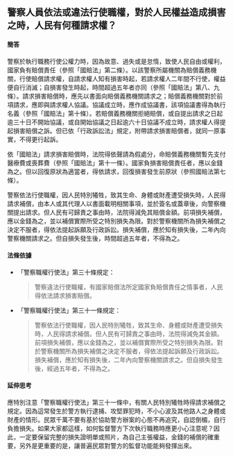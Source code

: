 ## 警察人員依法或違法行使職權，對於人民權益造成損害之時，人民有何種請求權？

#### 簡答

警察於執行職務行使公權力時，因為故意、過失或是怠惰，致使人民自由或權利，國家負有賠償責任（參照「國賠法」第二條）。以該警察所屬機關為賠償義務機關，行使賠償請求權，自請求權人知有損害時起，若請求權人二年間不行使，權益便自行消滅；自損害發生時起，時間超過五年者亦同（參照「國賠法」第八、九條）。請求損害賠償時，應先以書面向賠償義務機關請求之；賠償義務機關對於前項請求，應即與請求權人協議。協議成立時，應作成協議書，該項協議書得為執行名義（參照「國賠法」第十條）。若賠償義務機關拒絕賠償，或自提出請求之日起逾三十日不開始協議，或自開始協議之日起逾六十日協議不成立時，請求權人得提起損害賠償之訴。但已依「行政訴訟法」規定，附帶請求損害賠償者，就同一原事實，不得更行起訴。

依「國賠法」請求損害賠償時，法院得依聲請為假處分，命賠償義務機關暫先支付醫療費或喪葬費（參照「國賠法」第十一條）。國家負損害賠償責任者，應以金錢為之。但以回復原狀為適當者，得依請求，回復損害發生前原狀（參照國賠法第七條）。

警察依法行使職權，因人民特別犧牲，致其生命、身體或財產遭受損失時，人民得請求補償，由本人或其代理人以書面載明相關事項，並於簽名或蓋章後，向警察機關提出請求。但人民有可歸責之事由時，法院得減免其賠償金額。前項損失補償，應以金錢為之，並以補償實際所受之特別損失為限。對於警察機關所為損失補償之決定不服者，得依法提起訴願及行政訴訟。損失補償，應於知有損失後，二年內向警察機關請求之。但自損失發生後，時間超過五年者，不得為之。

#### 法條依據

* 「警察職權行使法」第三十條規定：

   > 警察違法行使職權，有國家賠償法所定國家負賠償責任之情事者，人民得依法請求損害賠償。

* 「警察職權行使法」第三十一條規定：

   > 警察依法行使職權，因人民特別犧牲，致其生命、身體或財產遭受損失時，人民得請求補償。但人民有可歸責之事由時，法院得減免其金額。前項損失補償，應以金錢為之，並以補償實際所受之特別損失為限。對於警察機關所為損失補償之決定不服者，得依法提起訴願及行政訴訟。損失補償，應於知有損失後，二年內向警察機關請求之。但自損失發生後，經過五年者，不得為之。

#### 延伸思考

應特別注意「警察職權行使法」第三十一條中，有關人民特別犧牲時得請求補償之規定。因為這常發生於警方執行逮捕、攻堅罪犯時，不小心波及其他路人之身體或財產的情形。民眾千萬不要有基於協助警方辦案的心態不再追究，自認倒楣，自行負擔損失。如果大家都這樣，如何監督警方下次執行職務時應更小心注意呢？因此，一定要保留完整的損失證明單或照片，為自己主張權益，金錢的補償的確重要，另外是更重要的是，讓普遍民眾對警方的監督功能能夠發揮出來。

